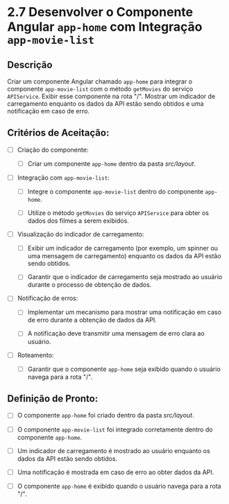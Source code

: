 # 2.7 Desenvolver o Componente Angular `app-home` com Integração `app-movie-list`

## Descrição

Criar um componente Angular chamado `app-home` para integrar o componente `app-movie-list` com o método `getMovies` do serviço `APIService`. Exibir esse componente na rota "/". Mostrar um indicador de carregamento enquanto os dados da API estão sendo obtidos e uma notificação em caso de erro.

## Critérios de Aceitação:

- [ ] Criação do componente:

    - [ ] Criar um componente `app-home` dentro da pasta _src/layout_.

- [ ] Integração com `app-movie-list`:

    - [ ] Integre o componente `app-movie-list` dentro do componente `app-home`.

    - [ ] Utilize o método `getMovies` do serviço `APIService` para obter os dados dos filmes a serem exibidos.

- [ ] Visualização do indicador de carregamento:

    - [ ] Exibir um indicador de carregamento (por exemplo, um spinner ou uma mensagem de carregamento) enquanto os dados da API estão sendo obtidos.

    - [ ] Garantir que o indicador de carregamento seja mostrado ao usuário durante o processo de obtenção de dados.

- [ ] Notificação de erros:

    - [ ] Implementar um mecanismo para mostrar uma notificação em caso de erro durante a obtenção de dados da API.

    - [ ] A notificação deve transmitir uma mensagem de erro clara ao usuário.

- [ ] Roteamento:

    - [ ] Garantir que o componente `app-home` seja exibido quando o usuário navega para a rota "/".

## Definição de Pronto:

- [ ] O componente `app-home` foi criado dentro da pasta _src/layout_.

- [ ] O componente `app-movie-list` foi integrado corretamente dentro do componente `app-home`.

- [ ] Um indicador de carregamento é mostrado ao usuário enquanto os dados da API estão sendo obtidos.

- [ ] Uma notificação é mostrada em caso de erro ao obter dados da API.

- [ ] O componente `app-home` é exibido quando o usuário navega para a rota "/".